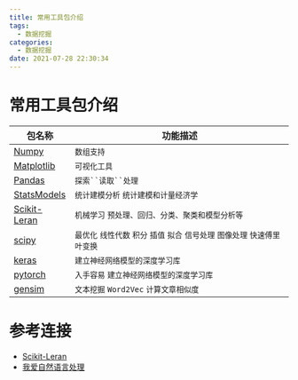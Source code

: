```yaml
---
title: 常用工具包介绍
tags:
  - 数据挖掘
categories:
  - 数据挖掘 
date: 2021-07-28 22:30:34
---
```

# 常用工具包介绍

包名称 | 功能描述
-------- | ----- 
[Numpy](https://numpy.org/doc/) | `数组支持`
[Matplotlib](https://matplotlib.org/stable/contents.html) | `可视化工具`
[Pandas](https://pandas.pydata.org/) | `探索``读取``处理`  
[StatsModels](https://www.statsmodels.org/) | `统计建模分析` `统计建模和计量经济学`
[Scikit-Leran](https://scikit-learn.org/0.21/documentation.html) | `机械学习` `预处理、回归、分类、聚类和模型分析等`
[scipy](https://www.scipy.org/docs.html) | `最优化` `线性代数` `积分` `插值` `拟合` `信号处理` `图像处理` `快速傅里叶变换`
[keras](https://keras.io/) | `建立神经网络模型的深度学习库`
[pytorch](https://github.com/apachecn/pytorch-doc-zh) | `入手容易` `建立神经网络模型的深度学习库`
[gensim](https://github.com/RaRe-Technologies/gensim) | `文本挖掘` `Word2Vec` `计算文章相似度`



# 参考连接
- [Scikit-Leran](https://scikit-learn.org/0.21/documentation.html)
- [我爱自然语言处理](https://www.52nlp.cn/)
